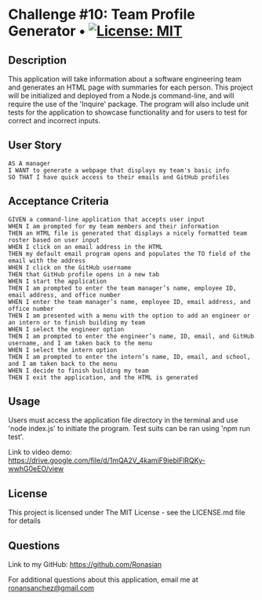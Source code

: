 # Challenge #10: Team Profile Generator • [![License: MIT](https://img.shields.io/badge/License-MIT-yellow.svg)](https://opensource.org/licenses/MIT)

## Description
This application will take information about a software engineering team and generates an HTML page with summaries for each person. This project will be initialized and deployed from a Node.js command-line, and will require the use of the 'Inquire' package. The program will also include unit tests for the application to showcase functionality and for users to test for correct and incorrect inputs.

## User Story
```
AS A manager
I WANT to generate a webpage that displays my team's basic info
SO THAT I have quick access to their emails and GitHub profiles
```

## Acceptance Criteria
```
GIVEN a command-line application that accepts user input
WHEN I am prompted for my team members and their information
THEN an HTML file is generated that displays a nicely formatted team roster based on user input
WHEN I click on an email address in the HTML
THEN my default email program opens and populates the TO field of the email with the address
WHEN I click on the GitHub username
THEN that GitHub profile opens in a new tab
WHEN I start the application
THEN I am prompted to enter the team manager’s name, employee ID, email address, and office number
WHEN I enter the team manager’s name, employee ID, email address, and office number
THEN I am presented with a menu with the option to add an engineer or an intern or to finish building my team
WHEN I select the engineer option
THEN I am prompted to enter the engineer’s name, ID, email, and GitHub username, and I am taken back to the menu
WHEN I select the intern option
THEN I am prompted to enter the intern’s name, ID, email, and school, and I am taken back to the menu
WHEN I decide to finish building my team
THEN I exit the application, and the HTML is generated
```

## Usage
Users must access the application file directory in the terminal and use 'node index.js' to initiate the program.
Test suits can be ran using 'npm run test'.

Link to video demo: https://drive.google.com/file/d/1mQA2V_4kamiF9ieblFlRQKy-wwhG0eEO/view

## License
This project is licensed under The MIT License - see the LICENSE.md file for details

## Questions
Link to my GitHub: https://github.com/Ronasian

For additional questions about this application, email me at ronansanchez@gmail.com
